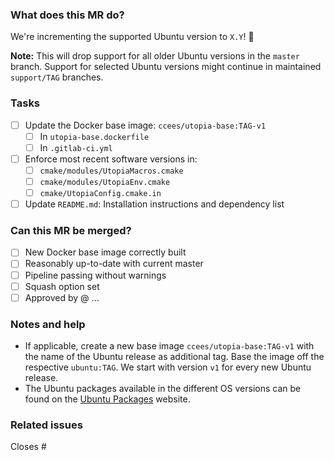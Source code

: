 <!-- _Set the title to: "Update supported Ubuntu version to X.Y" -->
<!-- Replace X.Y with the Ubuntu version and TAG with the release name -->

### What does this MR do?

We're incrementing the supported Ubuntu version to `X.Y`! :tada:

**Note:** This will drop support for all older Ubuntu versions in the `master`
branch. Support for selected Ubuntu versions might continue in maintained
`support/TAG` branches.

### Tasks

- [ ] Update the Docker base image: `ccees/utopia-base:TAG-v1`
  - [ ] In `utopia-base.dockerfile`
  - [ ] In `.gitlab-ci.yml`
- [ ] Enforce most recent software versions in:
  - [ ] `cmake/modules/UtopiaMacros.cmake`
  - [ ] `cmake/modules/UtopiaEnv.cmake`
  - [ ] `cmake/UtopiaConfig.cmake.in`
- [ ] Update `README.md`: Installation instructions and dependency list

### Can this MR be merged?

- [ ] New Docker base image correctly built
- [ ] Reasonably up-to-date with current master
- [ ] Pipeline passing without warnings
- [ ] Squash option set <!-- unless there's a good reason not to squash -->
- [ ] Approved by @ ...

### Notes and help

- If applicable, create a new base image `ccees/utopia-base:TAG-v1` with the
  name of the Ubuntu release as additional tag. Base the image off the
  respective `ubuntu:TAG`. We start with version `v1` for every new Ubuntu
  release.
- The Ubuntu packages available in the different OS versions can be found on
  the [Ubuntu Packages][ubuntu-packages] website.

### Related issues

Closes #

[ubuntu-packages]: https://packages.ubuntu.com/
